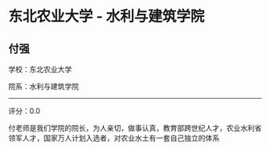 # 东北农业大学 - 水利与建筑学院

## 付强

学校：东北农业大学

院系：水利与建筑学院

* * *

评分：0.0

付老师是我们学院的院长，为人亲切，做事认真，教育部跨世纪人才，农业水利省领军人才，国家万人计划入选者，对农业水土有一套自己独立的体系
